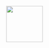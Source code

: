 <div id="header" align="center">
  <img src="https://media.giphy.com/media/v1.Y2lkPTc5MGI3NjExZDI2NTNmZWMzYmExMWIwZDM3MDk4MWE5MWI4MTBiYzY3NGE4ZDhjNyZjdD1n/hpXdHPfFI5wTABdDx9/giphy.gif" width="100"/>
</div>

